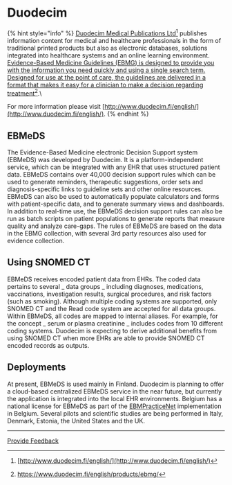 # Duodecim

{% hint style="info" %}
[Duodecim Medical Publications Ltd](#user-content-fn-1)[^1] publishes information content for medical and healthcare professionals in the form of traditional printed products but also as electronic databases, solutions integrated into healthcare systems and an online learning environment. [Evidence-Based Medicine Guidelines (EBMG) is designed to provide you with the information you need quickly and using a single search term. Designed for use at the point of care, the guidelines are delivered in a format that makes it easy for a clinician to make a decision regarding treatment](#user-content-fn-2)[^2].\


For more information please visit [http://www.duodecim.fi/english/](http://www.duodecim.fi/english/).
{% endhint %}

## EBMeDS

The Evidence-Based Medicine electronic Decision Support system (EBMeDS) was developed by Duodecim. It is a platform-independent service, which can be integrated with any EHR that uses structured patient data. EBMeDS contains over 40,000 decision support rules which can be used to generate reminders, therapeutic suggestions, order sets and diagnosis-specific links to guideline sets and other online resources. EBMeDS can also be used to automatically populate calculators and forms with patient-specific data, and to generate summary views and dashboards. In addition to real-time use, the EBMeDS decision support rules can also be run as batch scripts on patient populations to generate reports that measure quality and analyze care-gaps. The rules of EBMeDS are based on the data in the EBMG collection, with several 3rd party resources also used for evidence collection.

## Using SNOMED CT

EBMeDS receives encoded patient data from EHRs. The coded data pertains to several \_ data groups \_ including diagnoses, medications, vaccinations, investigation results, surgical procedures, and risk factors (such as smoking). Although multiple coding systems are supported, only SNOMED CT and the Read code system are accepted for all data groups. Within EBMeDS, all codes are mapped to internal aliases. For example, for the concept \_ serum or plasma creatinine \_ includes codes from 10 different coding systems. Duodecim is expecting to derive additional benefits from using SNOMED CT when more EHRs are able to provide SNOMED CT encoded records as outputs.

## Deployments

At present, EBMeDS is used mainly in Finland. Duodecim is planning to offer a cloud-based centralized EBMeDS service in the near future, but currently the application is integrated into the local EHR environments. Belgium has a national license for EBMeDS as part of the [EBMPracticeNet](../organizational-case-studies/ebmpracticenet.md) implementation in Belgium. Several pilots and scientific studies are being performed in Italy, Denmark, Estonia, the United States and the UK.

***

[^1]: [http://www.duodecim.fi/english/](http://www.duodecim.fi/english/)

[^2]: https://www.duodecim.fi/english/products/ebmg/






<a href="https://docs.google.com/forms/d/e/1FAIpQLScTmbZIf0UEQwYDkY27EEWBkaiYkHSbR0_9DmFrMLXoQLyL7Q/viewform?usp=pp_url&entry.1767247133=CDS+Guide&entry.670899847=Duodecim" class="button primary">Provide Feedback</a>
